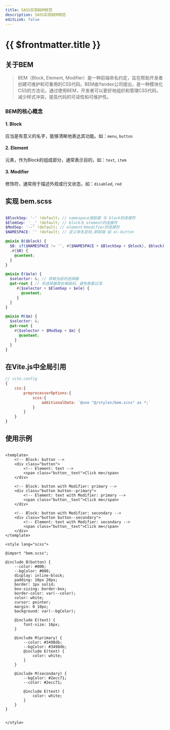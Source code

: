 ```yaml
---
title: SASS实现BEM规范
description: SASS实现BEM规范
editLink: false
---
```


<script setup>
import Bem from "../../components/bem/index.vue"
</script>


# {{ $frontmatter.title }}

## 关于BEM

> BEM（Block, Element, Modifier）是一种前端命名约定，旨在帮助开发者创建可维护和可重用的CSS代码。BEM由Yandex公司提出，是一种模块化CSS的方法论。通过使用BEM，开发者可以更好地组织和管理CSS代码，减少样式冲突，提高代码的可读性和可维护性。

### BEM的核心概念

#### 1. Block
应当是有意义的名字，能够清晰地表达其功能。如：`menu`, `button`

#### 2. Element
元素，作为Block的组成部分，通常表示目的，如：`text`, `item`

#### 3. Modifier
修饰符，通常用于描述外观或行文状态，如：`disabled`, `red`

## 实现 bem.scss

```scss

$BlockSep: '-' !default; // namespace或前缀 与 block的连接符
$ElemSep: '__' !default; // block与 element的连接符
$ModSep: '--' !default; // element与modifier的连接符
$NAMESPACE: '' !default; // 定义命名空间,即前缀 如 el-button

@mixin B($block) {
  $B: if($NAMESPACE != '', #{$NAMESPACE + $BlockSep + $block}, $block);
  .#{$B} {
    @content;
  }
}

@mixin E($ele) {
  $selector: &; // 获取当前的选择器
  @at-root { // 将选择器放在根级别，避免嵌套过深
     #{$selector + $ElemSep + $ele} {
       @content;
     }
  }
}

@mixin M($m) {
  $selector: &;
  @at-root {
    #{$selector + $ModSep + $m} {
      @content;
    }
  }
}


```
## 在Vite.js中全局引用

```js
// vite.config
{
    css:{
        preprocessorOptions:{
            scss:{
                additionalData: `@use "@/styles/bem.scss" as *;`
            }
        }
    }
}
```
## 使用示例

<Bem />



```vue

<template>
    <!-- Block: button -->
    <div class="button">
        <!-- Element: text -->
        <span class="button__text">Click me</span>
    </div>

    <!-- Block: button with Modifier: primary -->
    <div class="button button--primary">
        <!-- Element: text with Modifier: primary -->
        <span class="button__text">Click me</span>
    </div>

    <!-- Block: button with Modifier: secondary -->
    <div class="button button--secondary">
        <!-- Element: text with Modifier: secondary -->
        <span class="button__text">Click me</span>
    </div>
</template>

<style lang="scss">
    
@import "bem.scss";   

@include B(button) {
    --color: #000;
    --bgColor: #000;
    display: inline-block;
    padding: 10px 20px;
    border: 1px solid;
    box-sizing: border-box;
    border-color: var(--color);
    color: white;
    cursor: pointer;
    margin: 0 10px;
    background: var(--bgColor);

    @include E(text) {
        font-size: 16px;
    }

    @include M(primary) {
        --color: #3498db;
        --bgColor: #3498db;
        @include E(text) {
            color: white;
        }
    }

    @include M(secondary) {
        --bgColor: #2ecc71;
        --color: #2ecc71;

        @include E(text) {
            color: white;
        }
    }
}


</style>

```
